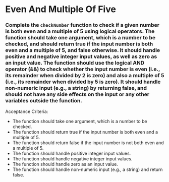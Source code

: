 # Even And Multiple Of Five

### Complete the `checkNumber` function to check if a given number is both even and a multiple of 5 using logical operators. The function should take one argument, which is a number to be checked, and should return true if the input number is both even and a multiple of 5, and false otherwise. It should handle positive and negative integer input values, as well as zero as an input value. The function should use the logical AND operator (&&) to check whether the input number is even (i.e., its remainder when divided by 2 is zero) and also a multiple of 5 (i.e., its remainder when divided by 5 is zero). It should handle non-numeric input (e.g., a string) by returning false, and should not have any side effects on the input or any other variables outside the function.

Acceptance Criteria:

- The function should take one argument, which is a number to be checked.
- The function should return true if the input number is both even and a multiple of 5.
- The function should return false if the input number is not both even and a multiple of 5.
- The function should handle positive integer input values.
- The function should handle negative integer input values.
- The function should handle zero as an input value.
- The function should handle non-numeric input (e.g., a string) and return false.
